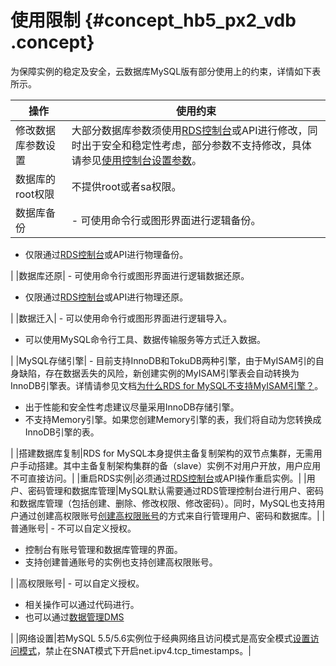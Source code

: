 # 使用限制 {#concept_hb5_px2_vdb .concept}

为保障实例的稳定及安全，云数据库MySQL版有部分使用上的约束，详情如下表所示。

|操作|使用约束|
|--|----|
|修改数据库参数设置|大部分数据库参数须使用[RDS控制台](https://rds.console.aliyun.com/)或API进行修改，同时出于安全和稳定性考虑，部分参数不支持修改，具体请参见[使用控制台设置参数](../cn.zh-CN/用户指南/实例管理/设置实例参数/使用控制台设置参数.md#)。|
|数据库的root权限|不提供root或者sa权限。|
|数据库备份| -   可使用命令行或图形界面进行逻辑备份。
-   仅限通过[RDS控制台](https://rds.console.aliyun.com/)或API进行物理备份。

 |
|数据库还原| -   可使用命令行或图形界面进行逻辑数据还原。
-   仅限通过[RDS控制台](https://rds.console.aliyun.com/)或API进行物理还原。

 |
|数据迁入| -   可以使用命令行或图形界面进行逻辑导入。
-   可以使用MySQL命令行工具、数据传输服务等方式迁入数据。

 |
|MySQL存储引擎| -   目前支持InnoDB和TokuDB两种引擎，由于MyISAM引的自身缺陷，存在数据丢失的风险，新创建实例的MyISAM引擎表会自动转换为InnoDB引擎表。详情请参见文档[为什么RDS for MySQL不支持MyISAM引擎？](https://help.aliyun.com/document_detail/52558.html)。
-   出于性能和安全性考虑建议尽量采用InnoDB存储引擎。
-   不支持Memory引擎。如果您创建Memory引擎的表，我们将自动为您转换成InnoDB引擎的表。

 |
|搭建数据库复制|RDS for MySQL本身提供主备复制架构的双节点集群，无需用户手动搭建。其中主备复制架构集群的备（slave）实例不对用户开放，用户应用不可直接访问。|
|重启RDS实例|必须通过[RDS控制台](https://rds.console.aliyun.com/)或API操作重启实例。|
|用户、密码管理和数据库管理|MySQL默认需要通过RDS管理控制台进行用户、密码和数据库管理（包括创建、删除、修改权限、修改密码）。同时，MySQL也支持用户通过创建高权限账号[创建高权限账号](cn.zh-CN/快速入门MySQL版/初始化配置/创建数据库和账号/创建高权限账号.md#)的方式来自行管理用户、密码和数据库。|
|普通账号| -   不可以自定义授权。
-   控制台有账号管理和数据库管理的界面。
-   支持创建普通账号的实例也支持创建高权限账号。

 |
|高权限账号| -   可以自定义授权。
-   相关操作可以通过代码进行。
-   也可以通过[数据管理DMS](https://help.aliyun.com/document_detail/47550.html)

 |
|网络设置|若MySQL 5.5/5.6实例位于经典网络且访问模式是高安全模式[设置访问模式](../cn.zh-CN/用户指南/网络管理/设置访问模式.md#)，禁止在SNAT模式下开启net.ipv4.tcp\_timestamps。|

